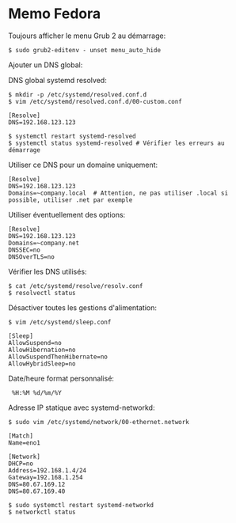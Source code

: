 # Memo Fedora

Toujours afficher le menu Grub 2 au démarrage:

    $ sudo grub2-editenv - unset menu_auto_hide

Ajouter un DNS global:


DNS global systemd resolved:

    $ mkdir -p /etc/systemd/resolved.conf.d
    $ vim /etc/systemd/resolved.conf.d/00-custom.conf

    [Resolve]
    DNS=192.168.123.123

    $ systemctl restart systemd-resolved
    $ systemctl status systemd-resolved # Vérifier les erreurs au démarrage

Utiliser ce DNS pour un domaine uniquement:

    [Resolve]
    DNS=192.168.123.123
    Domains=~company.local  # Attention, ne pas utiliser .local si possible, utiliser .net par exemple

Utiliser éventuellement des options: 

    [Resolve]
    DNS=192.168.123.123
    Domains=~company.net
    DNSSEC=no
    DNSOverTLS=no

Vérifier les DNS utilisés:

    $ cat /etc/systemd/resolve/resolv.conf
    $ resolvectl status

Désactiver toutes les gestions d'alimentation:

    $ vim /etc/systemd/sleep.conf

    [Sleep]
    AllowSuspend=no
    AllowHibernation=no
    AllowSuspendThenHibernate=no
    AllowHybridSleep=no

Date/heure format personnalisé: 

     %H:%M %d/%m/%Y

Adresse IP statique avec systemd-networkd:

    $ sudo vim /etc/systemd/network/00-ethernet.network

    [Match]
    Name=eno1
    
    [Network]
    DHCP=no
    Address=192.168.1.4/24
    Gateway=192.168.1.254
    DNS=80.67.169.12
    DNS=80.67.169.40

    $ sudo systemctl restart systemd-networkd
    $ networkctl status
